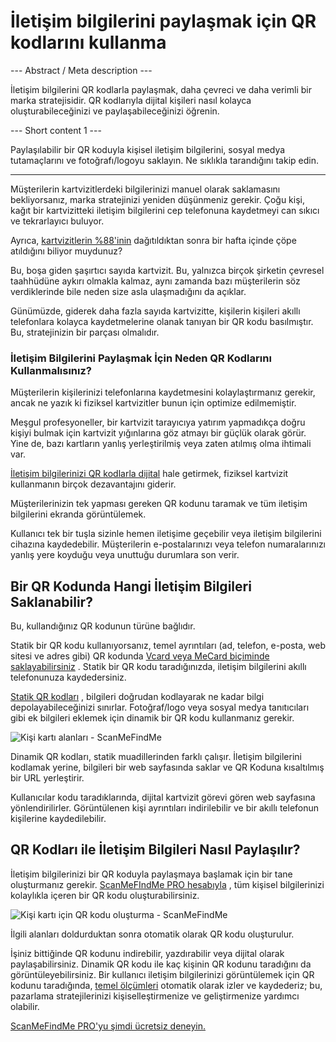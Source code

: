 <h1>İletişim bilgilerini paylaşmak için QR kodlarını kullanma</h1>

--- Abstract / Meta description ---

İletişim bilgilerini QR kodlarla paylaşmak, daha çevreci ve daha verimli bir marka stratejisidir. QR kodlarıyla dijital kişileri nasıl kolayca oluşturabileceğinizi ve paylaşabileceğinizi öğrenin.

--- Short content 1 ---

Paylaşılabilir bir QR koduyla kişisel iletişim bilgilerini, sosyal medya tutamaçlarını ve fotoğrafı/logoyu saklayın. Ne sıklıkla tarandığını takip edin.

----------

<p>Müşterilerin kartvizitlerdeki bilgilerinizi manuel olarak saklamasını bekliyorsanız, marka stratejinizi yeniden düşünmeniz gerekir. Çoğu kişi, kağıt bir kartvizitteki iletişim bilgilerini cep telefonuna kaydetmeyi can sıkıcı ve tekrarlayıcı buluyor.</p>

<p>Ayrıca, <a href="https://blog.adobe.com/en/publish/2016/10/26/4-business-card-statistics-that-will-make-you-rethink-your-strategy.html#gs.5xe9i0" class="smfm-externallink" target="_blank" rel="nofollow">kartvizitlerin %88&#39;inin</a> dağıtıldıktan sonra bir hafta içinde çöpe atıldığını biliyor muydunuz?</p>

<p>Bu, boşa giden şaşırtıcı sayıda kartvizit. Bu, yalnızca birçok şirketin çevresel taahhüdüne aykırı olmakla kalmaz, aynı zamanda bazı müşterilerin söz verdiklerinde bile neden size asla ulaşmadığını da açıklar.</p>

<p>Günümüzde, giderek daha fazla sayıda kartvizitte, kişilerin kişileri akıllı telefonlara kolayca kaydetmelerine olanak tanıyan bir QR kodu basılmıştır. Bu, stratejinizin bir parçası olmalıdır.</p>

<h3>İletişim Bilgilerini Paylaşmak İçin Neden QR Kodlarını Kullanmalısınız?</h3>

<p>Müşterilerin kişilerinizi telefonlarına kaydetmesini kolaylaştırmanız gerekir, ancak ne yazık ki fiziksel kartvizitler bunun için optimize edilmemiştir.</p>

<p>Meşgul profesyoneller, bir kartvizit tarayıcıya yatırım yapmadıkça doğru kişiyi bulmak için kartvizit yığınlarına göz atmayı bir güçlük olarak görür. Yine de, bazı kartların yanlış yerleştirilmiş veya zaten atılmış olma ihtimali var.</p>

<p><a href="#static:contact">İletişim bilgilerinizi QR kodlarla dijital</a> hale getirmek, fiziksel kartvizit kullanmanın birçok dezavantajını giderir.</p>

<p>Müşterilerinizin tek yapması gereken QR kodunu taramak ve tüm iletişim bilgilerini ekranda görüntülemek.</p>

<p>Kullanıcı tek bir tuşla sizinle hemen iletişime geçebilir veya iletişim bilgilerini cihazına kaydedebilir. Müşterilerin e-postalarınızı veya telefon numaralarınızı yanlış yere koyduğu veya unuttuğu durumlara son verir.</p>

<h2>Bir QR Kodunda Hangi İletişim Bilgileri Saklanabilir?</h2>

<p>Bu, kullandığınız QR kodunun türüne bağlıdır.</p>

<p>Statik bir QR kodu kullanıyorsanız, temel ayrıntıları (ad, telefon, e-posta, web sitesi ve adres gibi) QR kodunda <a href="#article:about_contactformats">Vcard veya MeCard biçiminde saklayabilirsiniz</a> . Statik bir QR kodu taradığınızda, iletişim bilgilerini akıllı telefonunuza kaydedersiniz.</p>

<p><a href="#article:about_static">Statik QR kodları</a> , bilgileri doğrudan kodlayarak ne kadar bilgi depolayabileceğinizi sınırlar. Fotoğraf/logo veya sosyal medya tanıtıcıları gibi ek bilgileri eklemek için dinamik bir QR kodu kullanmanız gerekir.</p>

<p class="imageholder">
    <img src="https://media.scanmefindme.com/blog/about_dynamic_contact/files/img 1 - contact fields.png"
        alt="Kişi kartı alanları - ScanMeFindMe">
</p>

<p>Dinamik QR kodları, statik muadillerinden farklı çalışır. İletişim bilgilerini kodlamak yerine, bilgileri bir web sayfasında saklar ve QR Koduna kısaltılmış bir URL yerleştirir.</p>

<p>Kullanıcılar kodu taradıklarında, dijital kartvizit görevi gören web sayfasına yönlendirilirler. Görüntülenen kişi ayrıntıları indirilebilir ve bir akıllı telefonun kişilerine kaydedilebilir.</p>

<h2>QR Kodları ile İletişim Bilgileri Nasıl Paylaşılır?</h2>

<p>İletişim bilgilerinizi bir QR koduyla paylaşmaya başlamak için bir tane oluşturmanız gerekir. <a href="#pro">ScanMeFIndMe PRO hesabıyla</a> , tüm kişisel bilgilerinizi kolaylıkla içeren bir QR kodu oluşturabilirsiniz.</p>

<p class="imageholder">
    <img src="https://media.scanmefindme.com/blog/about_dynamic_contact/files/img 2 - floyd miles - qr.png"
        alt="Kişi kartı için QR kodu oluşturma - ScanMeFindMe">
</p>

<p>İlgili alanları doldurduktan sonra otomatik olarak QR kodu oluşturulur.</p>

<p>İşiniz bittiğinde QR kodunu indirebilir, yazdırabilir veya dijital olarak paylaşabilirsiniz. Dinamik QR kodu ile kaç kişinin QR kodunu taradığını da görüntüleyebilirsiniz. Bir kullanıcı iletişim bilgilerinizi görüntülemek için QR kodunu taradığında, <a href="#article:about_statistics">temel ölçümleri</a> otomatik olarak izler ve kaydederiz; bu, pazarlama stratejilerinizi kişiselleştirmenize ve geliştirmenize yardımcı olabilir.</p>

<p><a href="#pro">ScanMeFindMe PRO&#39;yu şimdi ücretsiz deneyin.</a></p>
